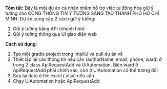 **Tóm tắt:**
Đây là một dự án cá nhân nhằm hỗ trợ việc tự động hóa gửi ý tưởng cho CỔNG THÔNG TIN Ý TƯỞNG SÁNG TẠO THÀNH PHỐ HỒ CHÍ MINH.
Dự án cung cấp 2 cách gửi ý tưởng:
1. Gửi ý tưởng bằng API (nhanh hơn)
2. Gửi ý tưởng thông qua UI giao diện web


**Cách sử dụng:**
1. Tạo một gradle project trong IntelliJ và pull dự án về
2. Thiết lập lại các thông tin nếu cần (authorName, email, phone, ward) ở trong 2 class ApiRequestAdd và UiAutomation. Biến ward ở ApiRequestAdd phải chính xác, còn ở UiAutomation có thể tương đối
3. Sửa lại data ở file excel (.xlsx) nếu cần
4. Chạy UiAutomation hoặc ApiRequestAdd
